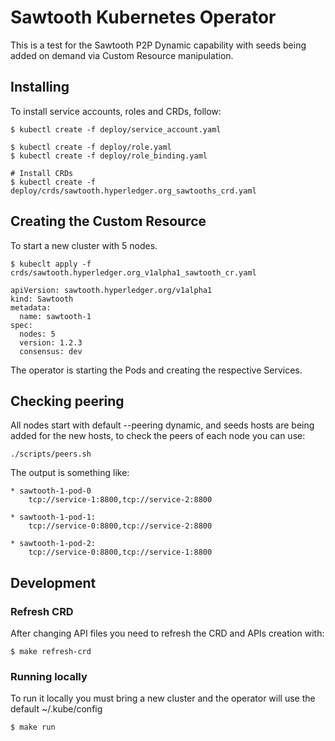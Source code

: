 # Sawtooth Kubernetes Operator

This is a test for the Sawtooth P2P Dynamic capability with seeds being added on demand via Custom Resource manipulation. 

## Installing

To install service accounts, roles and CRDs, follow:

```
$ kubectl create -f deploy/service_account.yaml

$ kubectl create -f deploy/role.yaml
$ kubectl create -f deploy/role_binding.yaml

# Install CRDs
$ kubectl create -f deploy/crds/sawtooth.hyperledger.org_sawtooths_crd.yaml
```

## Creating the Custom Resource

To start a new cluster with 5 nodes.

```
$ kubeclt apply -f crds/sawtooth.hyperledger.org_v1alpha1_sawtooth_cr.yaml

apiVersion: sawtooth.hyperledger.org/v1alpha1
kind: Sawtooth
metadata:
  name: sawtooth-1
spec:
  nodes: 5
  version: 1.2.3
  consensus: dev
```

The operator is starting the Pods and creating the respective Services.

## Checking peering

All nodes start with default --peering dynamic, and seeds hosts are being added for the new hosts,
to check the peers of each node you can use:

```
./scripts/peers.sh
```

The output is something like:

```
* sawtooth-1-pod-0
    tcp://service-1:8800,tcp://service-2:8800

* sawtooth-1-pod-1: 
    tcp://service-0:8800,tcp://service-2:8800

* sawtooth-1-pod-2:
    tcp://service-0:8800,tcp://service-1:8800
```

## Development

### Refresh CRD 

After changing API files you need to refresh the CRD and APIs creation with:

```
$ make refresh-crd
```

### Running locally

To run it locally you must bring a new cluster and the operator will use the default ~/.kube/config

```
$ make run 
```
